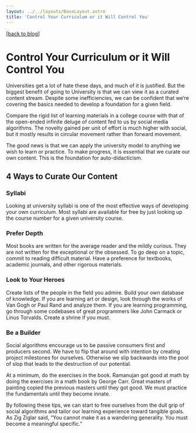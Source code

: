 ```yaml
---
layout: ../../layouts/BaseLayout.astro
title: 'Control Your Curriculum or it Will Control You'
---
```

[[back to blog]](/)

# Control Your Curriculum or it Will Control You

Universities get a lot of hate these days, and much of it is justified. But the biggest benefit of going to University is that we can view it as a curated content stream. Despite some inefficiencies, we can be confident that we’re covering the basics needed to develop a foundation for a given field.

Compare the rigid list of learning materials in a college course with that of the open-ended infinite deluge of content fed to us by social media algorithms. The novelty gained per unit of effort is much higher with social, but it mostly results in circular movement rather than forward movement.

The good news is that we can apply the university model to anything we wish to learn or practice. To make progress, it is essential that we curate our own content. This is the foundation for auto-didacticism.

## 4 Ways to Curate Our Content

### Syllabi

Looking at university syllabi is one of the most effective ways of developing your own curriculum. Most syllabi are available for free by just looking up the course number for a given university course.

### Prefer Depth

Most books are written for the average reader and the mildly curious. They are not written for the exceptional or the obsessed. To go deep on a topic, commit to reading difficult material. Have a preference for textbooks, academic journals, and other rigorous materials.

### Look to Your Heroes

Create lists of the people in the field you admire. Build your own database of knowledge. If you are learning art or design, look through the works of Van Gogh or Paul Rand and analyze them. If you are learning programming, go through some codebases of great programmers like John Carmack or Linus Torvalds. Create a shrine if you must.

### Be a Builder

Social algorithms encourage us to be passive consumers first and producers second. We have to flip that around with intention by creating project milestones for ourselves. Otherwise we slip backwards into the pool of slop that leads to the destruction of our potential.

At a minimum, do the exercises in the book. Ramanujan got good at math by doing the exercises in a math book by George Carr. Great masters of painting copied the previous masters until they got good. We must practice the fundamentals until they become innate.

By following these tips, we can start to free ourselves from the dull grip of social algorithms and tailor our learning experience toward tangible goals. As Zig Ziglar said, “You cannot make it as a wandering generality. You must become a meaningful specific.” 